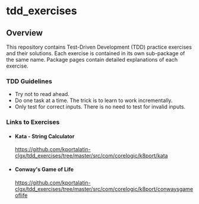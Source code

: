 # tdd_exercises

## Overview

This repository contains Test-Driven Development (TDD) practice exercises and their solutions. Each exercise is contained in its own sub-package of the same name.  Package pages contain detailed explanations of each exercise.

### TDD Guidelines

  * Try not to read ahead.
  * Do one task at a time. The trick is to learn to work incrementally.
  * Only test for correct inputs. There is no need to test for invalid inputs.

### Links to Exercises

  * #### Kata - String Calculator
    https://github.com/kportalatin-clgx/tdd_exercises/tree/master/src/com/corelogic/k8port/kata 
  

  * #### Conway's Game of Life
    https://github.com/kportalatin-clgx/tdd_exercises/tree/master/src/com/corelogic/k8port/conwaysgameoflife
   
